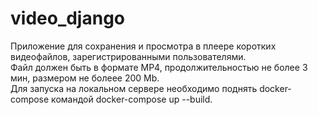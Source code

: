 # video_django

Приложение для сохранения и просмотра в плеере коротких видеофайлов, зарегистрированными пользователями.  
Файл должен быть в формате MP4, продолжительностью не более 3 мин, размером не болеее 200 Mb.  
Для запуска на локальном сервере необходимо поднять docker-compose командой docker-compose up --build.
